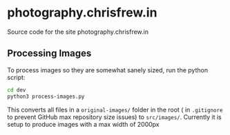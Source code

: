 # photography.chrisfrew.in

Source code for the site photography.chrisfrew.in

## Processing Images

To process images so they are somewhat sanely sized, run the python script:

```bash
cd dev
python3 process-images.py
```

This converts all files in a `original-images/` folder in the root ( in `.gitignore` to prevent GitHub max repository size issues) to `src/images/`. Currently it is setup to produce images with a max width of 2000px